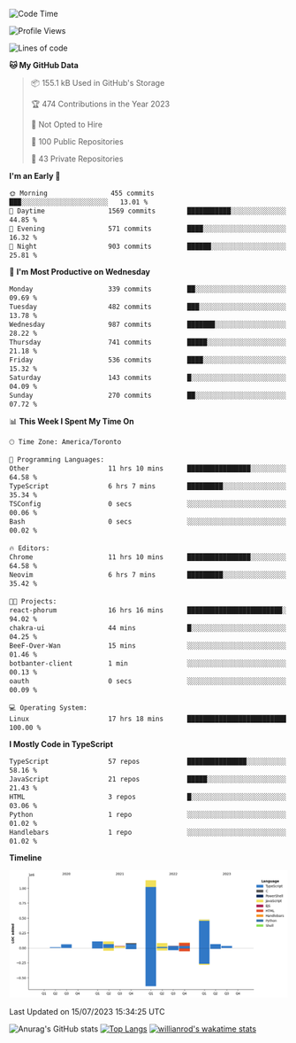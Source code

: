 <!--START_SECTION:waka-->
![Code Time](http://img.shields.io/badge/Code%20Time-404%20hrs%201%20min-blue)

![Profile Views](http://img.shields.io/badge/Profile%20Views-0-blue)

![Lines of code](https://img.shields.io/badge/From%20Hello%20World%20I%27ve%20Written-2.3%20million%20lines%20of%20code-blue)

**🐱 My GitHub Data** 

> 📦 155.1 kB Used in GitHub's Storage 
 > 
> 🏆 474 Contributions in the Year 2023
 > 
> 🚫 Not Opted to Hire
 > 
> 📜 100 Public Repositories 
 > 
> 🔑 43 Private Repositories 
 > 
**I'm an Early 🐤** 

```text
🌞 Morning                455 commits         ███░░░░░░░░░░░░░░░░░░░░░░   13.01 % 
🌆 Daytime                1569 commits        ███████████░░░░░░░░░░░░░░   44.85 % 
🌃 Evening                571 commits         ████░░░░░░░░░░░░░░░░░░░░░   16.32 % 
🌙 Night                  903 commits         ██████░░░░░░░░░░░░░░░░░░░   25.81 % 
```
📅 **I'm Most Productive on Wednesday** 

```text
Monday                   339 commits         ██░░░░░░░░░░░░░░░░░░░░░░░   09.69 % 
Tuesday                  482 commits         ███░░░░░░░░░░░░░░░░░░░░░░   13.78 % 
Wednesday                987 commits         ███████░░░░░░░░░░░░░░░░░░   28.22 % 
Thursday                 741 commits         █████░░░░░░░░░░░░░░░░░░░░   21.18 % 
Friday                   536 commits         ████░░░░░░░░░░░░░░░░░░░░░   15.32 % 
Saturday                 143 commits         █░░░░░░░░░░░░░░░░░░░░░░░░   04.09 % 
Sunday                   270 commits         ██░░░░░░░░░░░░░░░░░░░░░░░   07.72 % 
```


📊 **This Week I Spent My Time On** 

```text
🕑︎ Time Zone: America/Toronto

💬 Programming Languages: 
Other                    11 hrs 10 mins      ████████████████░░░░░░░░░   64.58 % 
TypeScript               6 hrs 7 mins        █████████░░░░░░░░░░░░░░░░   35.34 % 
TSConfig                 0 secs              ░░░░░░░░░░░░░░░░░░░░░░░░░   00.06 % 
Bash                     0 secs              ░░░░░░░░░░░░░░░░░░░░░░░░░   00.02 % 

🔥 Editors: 
Chrome                   11 hrs 10 mins      ████████████████░░░░░░░░░   64.58 % 
Neovim                   6 hrs 7 mins        █████████░░░░░░░░░░░░░░░░   35.42 % 

🐱‍💻 Projects: 
react-phorum             16 hrs 16 mins      ████████████████████████░   94.02 % 
chakra-ui                44 mins             █░░░░░░░░░░░░░░░░░░░░░░░░   04.25 % 
BeeF-Over-Wan            15 mins             ░░░░░░░░░░░░░░░░░░░░░░░░░   01.46 % 
botbanter-client         1 min               ░░░░░░░░░░░░░░░░░░░░░░░░░   00.13 % 
oauth                    0 secs              ░░░░░░░░░░░░░░░░░░░░░░░░░   00.09 % 

💻 Operating System: 
Linux                    17 hrs 18 mins      █████████████████████████   100.00 % 
```

**I Mostly Code in TypeScript** 

```text
TypeScript               57 repos            ███████████████░░░░░░░░░░   58.16 % 
JavaScript               21 repos            █████░░░░░░░░░░░░░░░░░░░░   21.43 % 
HTML                     3 repos             █░░░░░░░░░░░░░░░░░░░░░░░░   03.06 % 
Python                   1 repo              ░░░░░░░░░░░░░░░░░░░░░░░░░   01.02 % 
Handlebars               1 repo              ░░░░░░░░░░░░░░░░░░░░░░░░░   01.02 % 
```



**Timeline**

![Lines of Code chart](https://raw.githubusercontent.com/wise-introvert/wise-introvert/master/assets/bar_graph.png)


 Last Updated on 15/07/2023 15:34:25 UTC
<!--END_SECTION:waka-->

![Anurag's GitHub stats](https://github-readme-stats.vercel.app/api?username=wise-introvert&count_private=true&show_icons=true)
[![Top Langs](https://github-readme-stats.vercel.app/api/top-langs/?username=wise-introvert&langs_count=10)](https://github.com/anuraghazra/github-readme-stats)
[![willianrod's wakatime stats](https://github-readme-stats.vercel.app/api/wakatime?username=wiseintrovert)](https://github.com/anuraghazra/github-readme-stats)
